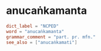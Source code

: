 # anucaṅkamanta

``` toml
dict_label = "NCPED"
word = "anucaṅkamanta"
grammar_comment = "part. pr. mfn."
see_also = ["anucaṅkamati"]
```

